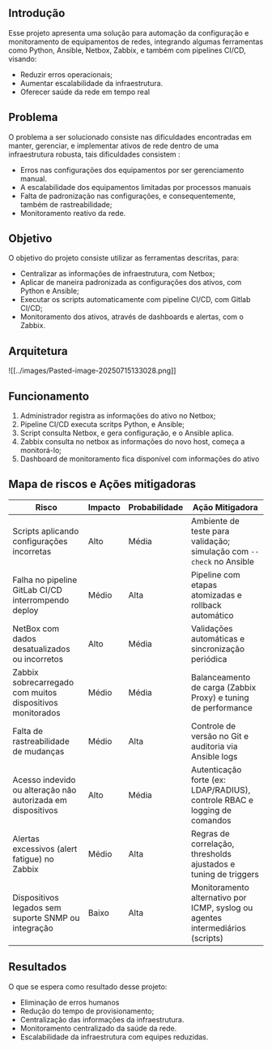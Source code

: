 ## Introdução
Esse projeto apresenta uma solução para automação da configuração e monitoramento de equipamentos de redes, integrando algumas ferramentas como Python, Ansible, Netbox, Zabbix, e também com pipelines CI/CD, visando:
- Reduzir erros operacionais;
- Aumentar escalabilidade da infraestrutura.
- Oferecer saúde da rede em tempo real 

## Problema
O problema a ser solucionado consiste nas dificuldades encontradas em  manter, gerenciar, e implementar ativos de rede dentro de uma infraestrutura robusta, tais dificuldades consistem :
- Erros nas configurações dos equipamentos por ser gerenciamento manual.
- A escalabilidade dos equipamentos limitadas por processos manuais
- Falta de padronização nas configurações, e consequentemente, também de rastreabilidade;
- Monitoramento reativo da rede.
## Objetivo
O objetivo do projeto consiste utilizar as ferramentas descritas, para:
- Centralizar as informações de infraestrutura, com Netbox;
- Aplicar de maneira padronizada as configurações dos ativos, com Python e Ansible;
- Executar os scripts automaticamente com pipeline CI/CD, com Gitlab CI/CD;
- Monitoramento dos ativos, através de dashboards e alertas, com o Zabbix. 

## Arquitetura
![[../images/Pasted-image-20250715133028.png]]

## Funcionamento
1) Administrador registra as informações do ativo no Netbox;
2) Pipeline CI/CD executa scritps Python, e Ansible;
3) Script consulta Netbox, e gera configuração, e o Ansible aplica.
4) Zabbix consulta no netbox as informações do novo host, começa a monitorá-lo;
5) Dashboard de monitoramento fica disponível com informações do ativo
## Mapa de riscos e Ações mitigadoras
| **Risco**                                                   | **Impacto** | **Probabilidade** | **Ação Mitigadora**                                                            |
| ----------------------------------------------------------- | ----------- | ----------------- | ------------------------------------------------------------------------------ |
| Scripts aplicando configurações incorretas                  | Alto        | Média             | Ambiente de teste para validação; simulação com `--check` no Ansible           |
| Falha no pipeline GitLab CI/CD interrompendo deploy         | Médio       | Alta              | Pipeline com etapas atomizadas e rollback automático                           |
| NetBox com dados desatualizados ou incorretos               | Alto        | Média             | Validações automáticas e sincronização periódica                               |
| Zabbix sobrecarregado com muitos dispositivos monitorados   | Médio       | Média             | Balanceamento de carga (Zabbix Proxy) e tuning de performance                  |
| Falta de rastreabilidade de mudanças                        | Médio       | Alta              | Controle de versão no Git e auditoria via Ansible logs                         |
| Acesso indevido ou alteração não autorizada em dispositivos | Alto        | Média             | Autenticação forte (ex: LDAP/RADIUS), controle RBAC e logging de comandos      |
| Alertas excessivos (alert fatigue) no Zabbix                | Médio       | Alta              | Regras de correlação, thresholds ajustados e tuning de triggers                |
| Dispositivos legados sem suporte SNMP ou integração         | Baixo       | Alta              | Monitoramento alternativo por ICMP, syslog ou agentes intermediários (scripts) |
## Resultados 
O que se espera como resultado desse projeto:
- Eliminação de erros humanos
- Redução do tempo de provisionamento;
- Centralização das informações da infraestrutura.
- Monitoramento centralizado da saúde da rede. 
- Escalabilidade da infraestrutura com equipes reduzidas. 


